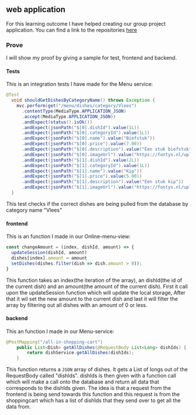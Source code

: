 ## web application
For this learning outcome I have helped creating our group project application. You can find a link to the repositories [here](https://github.com/Digital-Menu-FHICT-S3)
### Prove
I will show my proof by giving a sample for test, frontend and backend.
#### Tests
This is an integration tests I have made for the Menu service:
```java
@Test
  void shouldGetDishesByCategoryName() throws Exception {
    mvc.perform(get("/menu/dishes/category/Vlees")
      .contentType(MediaType.APPLICATION_JSON)
      .accept(MediaType.APPLICATION_JSON))
      .andExpect(status().isOk())
      .andExpect(jsonPath("$[0].dishId").value(1L))
      .andExpect(jsonPath("$[0].categoryId").value(1L))
      .andExpect(jsonPath("$[0].name").value("Biefstuk"))
      .andExpect(jsonPath("$[0].price").value(7.00))
      .andExpect(jsonPath("$[0].description").value("Een stuk biefstuk"))
      .andExpect(jsonPath("$[0].imageUrl").value("https://fontys.nl/upload/50716580-70d3-4c39-86dd-4237e0166f38_image6483968316988970112.png"))
      .andExpect(jsonPath("$[1].dishId").value(2L))
      .andExpect(jsonPath("$[1].categoryId").value(1L))
      .andExpect(jsonPath("$[1].name").value("Kip"))
      .andExpect(jsonPath("$[1].price").value(5.00))
      .andExpect(jsonPath("$[1].description").value("Een stuk kip"))
      .andExpect(jsonPath("$[1].imageUrl").value("https://fontys.nl/upload/50716580-70d3-4c39-86dd-4237e0166f38_image6483968316988970112.png"));
  }
```
This test checks if the correct dishes are being pulled from the database by category name "Vlees"
#### frontend
This is an function I made in our Online-menu-view:
```javascript
const changeAmount = (index, dishId, amount) => {
  updateSession(dishId, amount)
  dishes[index].amount = amount
  setDishes(dishes.filter(dish => dish.amount > 0));
}
```
This function takes an index(the iteration of the array), an dishId(the id of the current dish) and an amount(the amount of the current dish). First it call upon the updateSession function which will update the local storage, After that it wil set the new amount to the current dish and last it will filter the array by filtering out all dishes with an amount of 0 or less.

#### backend
This an function I made in our Menu-service:
```java
@PostMapping("/all-in-shopping-cart")
    public List<Dish> getAllDishes(@RequestBody List<Long> dishIds) {
        return dishService.getAllDishes(dishIds);
    }
```
This function returns a `JSON` array of dishes. It gets a List of longs out of the RequestBody called "dishIds". dishIds is then given with a function call which will make a call onto the database and return all data that corresponds to the dishIds given. The idea is that a request from the frontend is being send towards this function and this request is from the shoppingcart which has a list of dishIds that they send over to get all the data from.
